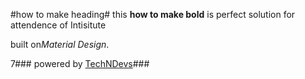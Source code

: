 #how to make heading#
this **how to make bold** is perfect solution for attendence of Intisitute

built on*Material Design*.

7### powered by [TechNDevs](http://google.com)###
